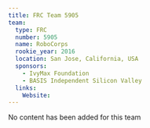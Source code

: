 ```yaml
---
title: FRC Team 5905
team:
  type: FRC
  number: 5905
  name: RoboCorps
  rookie_year: 2016
  location: San Jose, California, USA
  sponsors:
    - IvyMax Foundation
    - BASIS Independent Silicon Valley
  links:
    Website: 
---
```

No content has been added for this team
